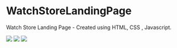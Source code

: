 # WatchStoreLandingPage
Watch Store Landing Page - Created using HTML, CSS , Javascript.


<img src = https://github.com/JustinAdkins25/WatchStoreLandingPage/assets/104293741/f09d6d61-86be-4937-a466-7a38a68abcf0 />
<img src = https://github.com/JustinAdkins25/WatchStoreLandingPage/assets/104293741/1a0b830f-3d78-46b7-a756-4836c15b0157 />
<img src = https://github.com/JustinAdkins25/WatchStoreLandingPage/assets/104293741/2f4204d9-c3a1-417c-b19b-0672132331c2 />
